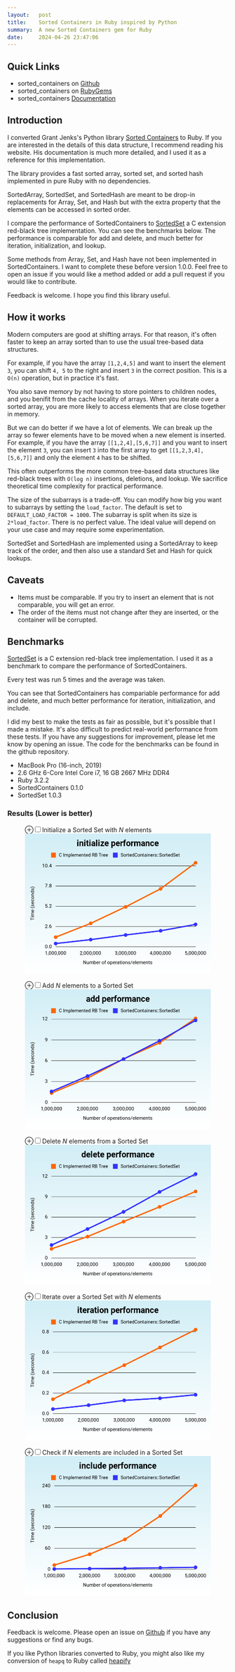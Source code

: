 ```yaml
---
layout:   post
title:    Sorted Containers in Ruby inspired by Python
summary:  A new Sorted Containers gem for Ruby
date:     2024-04-26 23:47:06
---
```


## Quick Links

- sorted_containers on [Github](https://github.com/GarrisonJ/sorted_containers)
- sorted_containers on [RubyGems](https://rubygems.org/gems/sorted_containers)
- sorted_containers [Documentation](https://www.rubydoc.info/gems/sorted_containers)

## Introduction

I converted Grant Jenks's Python library [Sorted Containers](http://www.grantjenks.com/docs/sortedcontainers/) to Ruby. If you are interested in the details of this data structure, I recommend reading his website. His documentation is much more detailed, and I used it as a reference for this implementation.

The library provides a fast sorted array, sorted set, and sorted hash implemented in pure Ruby with no dependencies.

SortedArray, SortedSet, and SortedHash are meant to be drop-in replacements for Array, Set, and Hash but with the extra property that the elements can be accessed in sorted order. 

I compare the performance of SortedContainers to [SortedSet](https://github.com/knu/sorted_set) a C extension red-black tree implementation. You can see the benchmarks below. The performance is comparable for add and delete, and much better for iteration, initialization, and lookup. 

Some methods from Array, Set, and Hash have not been implemented in SortedContainers. I want to complete these before version 1.0.0. Feel free to open an issue if you would like a method added or add a pull request if you would like to contribute.

Feedback is welcome. I hope you find this library useful.

## How it works

Modern computers are good at shifting arrays. For that reason, it's often faster to keep an array sorted than to use the usual tree-based data structures.

For example, if you have the array `[1,2,4,5]` and want to insert the element `3`, you can shift `4, 5` to the right and insert `3` in the correct position. This is a `O(n)` operation, but in practice it's fast.

You also save memory by not having to store pointers to children nodes, and you benifit from the cache locality of arrays. When you iterate over a sorted array, you are more likely to access elements that are close together in memory.

But we can do better if we have a lot of elements. We can break up the array so fewer elements have to be moved when a new element is inserted. For example, if you have the array `[[1,2,4],[5,6,7]]` and you want to insert the element `3`, you can insert `3` into the first array to get `[[1,2,3,4],[5,6,7]]` and only the element `4` has to be shifted.

This often outperforms the more common tree-based data structures like red-black trees with `O(log n)` insertions, deletions, and lookup. We sacrifice theoretical time complexity for practical performance.

The size of the subarrays is a trade-off. You can modify how big you want to subarrays by setting the `load_factor`. The default is set to `DEFAULT_LOAD_FACTOR = 1000`. The subarray is split when its size is `2*load_factor`. There is no perfect value. The ideal value will depend on your use case and may require some experimentation.

SortedSet and SortedHash are implemented using a SortedArray to keep track of the order, and then also use a standard Set and Hash for quick lookups. 

## Caveats

- Items must be comparable. If you try to insert an element that is not comparable, you will get an error.
- The order of the items must not change after they are inserted, or the container will be corrupted.

## Benchmarks

[SortedSet](https://github.com/knu/sorted_set) is a C extension red-black tree implementation. I used it as a benchmark to compare the performance of SortedContainers.

Every test was run 5 times and the average was taken.

You can see that SortedContainers has compariable performance for add and delete, and much better performance for iteration, initialization, and include.

I did my best to make the tests as fair as possible, but it's possible that I made a mistake. It's also difficult to predict real-world performance from these tests. If you have any suggestions for improvement, please let me know by opening an issue. The code for the benchmarks can be found in the github repository.

- MacBook Pro (16-inch, 2019)
- 2.6 GHz 6-Core Intel Core i7, 16 GB 2667 MHz DDR4
- Ruby 3.2.2
- SortedContainers 0.1.0
- SortedSet 1.0.3

### Results (Lower is better)

<figure>
    <label for="initalize-performance" class="margin-toggle">⊕</label><input type="checkbox" id="initalize-performance" class="margin-toggle"><span class="marginnote">Initialize a Sorted Set with <em>N</em> elements</span>
          <img src="https://github.com/GarrisonJ/sorted_containers/blob/main/benchmark/initialize_performance_comparison.png?raw=true" alt="Graph showing Initialization performance comparison">
</figure>

<figure>
    <label for="add-performance" class="margin-toggle">⊕</label><input type="checkbox" id="add-performance" class="margin-toggle"><span class="marginnote">Add <em>N</em> elements to a Sorted Set</span>
          <img src="https://github.com/GarrisonJ/sorted_containers/blob/main/benchmark/add_performance_comparison.png?raw=true" alt="Graph showing Add performance comparison">
</figure>

<figure>
    <label for="delete-performance" class="margin-toggle">⊕</label><input type="checkbox" id="delete-performance" class="margin-toggle"><span class="marginnote">Delete <em>N</em> elements from a Sorted Set</span>
          <img src="https://github.com/GarrisonJ/sorted_containers/blob/main/benchmark/delete_performance_comparison.png?raw=true" alt="Graph showing Delete performance comparison">
</figure>

<figure>
    <label for="iteration-performance" class="margin-toggle">⊕</label><input type="checkbox" id="iteration-performance" class="margin-toggle"><span class="marginnote">Iterate over a Sorted Set with <em>N</em> elements</span>
          <img src="https://github.com/GarrisonJ/sorted_containers/blob/main/benchmark/iteration_performance_comparison.png?raw=true" alt="Graph showing Iteration performance comparison">
</figure>

<figure>
    <label for="include-performance" class="margin-toggle">⊕</label><input type="checkbox" id="include-performance" class="margin-toggle"><span class="marginnote">Check if <em>N</em> elements are included in a Sorted Set</span>
          <img src="https://github.com/GarrisonJ/sorted_containers/blob/main/benchmark/include_performance_comparison.png?raw=true" alt="Graph showing Include performance comparison">
</figure>

## Conclusion

Feedback is welcome. Please open an issue on [Github](https://github.com/GarrisonJ/sorted_containers) if you have any suggestions or find any bugs.

If you like Python libraries converted to Ruby, you might also like my conversion of `heapq` to Ruby called [heapify](https://github.com/GarrisonJ/heapify)